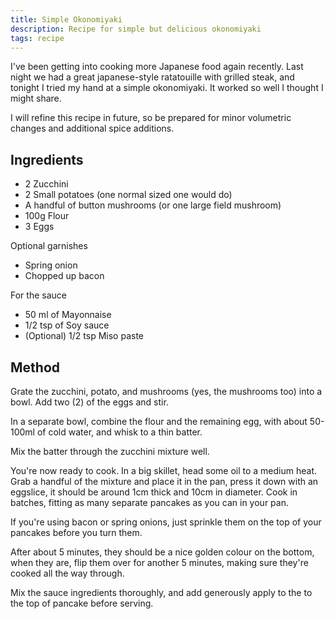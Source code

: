 ```yaml
---
title: Simple Okonomiyaki
description: Recipe for simple but delicious okonomiyaki
tags: recipe
---
```


I've been getting into cooking more Japanese food again recently.
Last night we had a great japanese-style ratatouille with grilled
steak, and tonight I tried my hand at a simple okonomiyaki. It
worked so well I thought I might share.

I will refine this recipe in future, so be prepared for minor
volumetric changes and additional spice additions.

Ingredients
-----------

- 2 Zucchini
- 2 Small potatoes (one normal sized one would do)
- A handful of button mushrooms (or one large field mushroom)
- 100g Flour
- 3 Eggs

Optional garnishes

- Spring onion
- Chopped up bacon

For the sauce

- 50 ml of Mayonnaise
- 1/2 tsp of Soy sauce
- (Optional) 1/2 tsp Miso paste

Method
------

Grate the zucchini, potato, and mushrooms (yes, the mushrooms too)
into a bowl. Add two (2) of the eggs and stir.

In a separate bowl, combine the flour and the remaining egg, with
about 50-100ml of cold water, and whisk to a thin batter.

Mix the batter through the zucchini mixture well.

You're now ready to cook. In a big skillet, head some oil to a medium
heat. Grab a handful of the mixture and place it in the pan, press it
down with an eggslice, it should be around 1cm thick and 10cm in
diameter. Cook in batches, fitting as many separate pancakes as you
can in your pan.

If you're using bacon or spring onions, just sprinkle them on the top
of your pancakes before you turn them.

After about 5 minutes, they should be a nice golden colour on the bottom,
when they are, flip them over for another 5 minutes, making sure they're
cooked all the way through.

Mix the sauce ingredients thoroughly, and add generously apply to the
to the top of pancake before serving.
